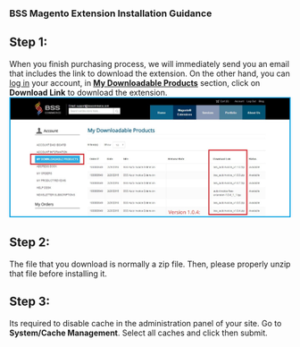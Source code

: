 ### BSS Magento Extension Installation Guidance
Step 1:
-------------------------------------
When you finish purchasing process, we will immediately send you an email that includes the link to download the extension.
On the other hand, you can [log in](https://bsscommerce.com/customer/account/login/) your account, in [**My Downloadable Products**](https://bsscommerce.com/downloadable/customer/products/) section, click on **Download Link** to download the extension.  
![bss_installation_guide_1](images/bss_installation_guide_1.jpg)  

Step 2:
--------------------------------------
The file that you download is normally a zip file. Then, please properly unzip that file before installing it.

Step 3:
--------------------------------------
Its required to disable cache in the administration panel of your site. Go to **System/Cache Management**. Select all caches and click  then submit.   


